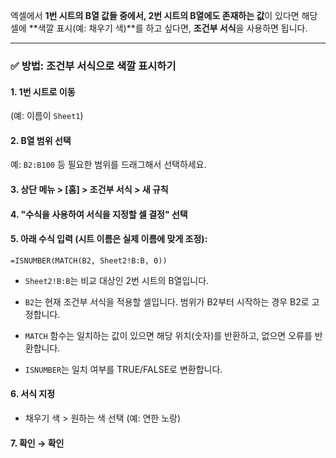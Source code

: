 

엑셀에서 **1번 시트의 B열 값들 중에서, 2번 시트의 B열에도 존재하는 값**이 있다면 해당 셀에 **색깔 표시(예: 채우기 색)**를 하고 싶다면, **조건부 서식**을 사용하면 됩니다.

---

### ✅ 방법: 조건부 서식으로 색깔 표시하기

#### 1. **1번 시트로 이동**

(예: 이름이 `Sheet1`)

#### 2. **B열 범위 선택**

예: `B2:B100` 등 필요한 범위를 드래그해서 선택하세요.

#### 3. **상단 메뉴 > [홈] > 조건부 서식 > 새 규칙**

#### 4. **"수식을 사용하여 서식을 지정할 셀 결정" 선택**

#### 5. 아래 수식 입력 (시트 이름은 실제 이름에 맞게 조정):

```excel
=ISNUMBER(MATCH(B2, Sheet2!B:B, 0))
```

- `Sheet2!B:B`는 비교 대상인 2번 시트의 B열입니다.
    
- `B2`는 현재 조건부 서식을 적용할 셀입니다. 범위가 B2부터 시작하는 경우 B2로 고정합니다.
    
- `MATCH` 함수는 일치하는 값이 있으면 해당 위치(숫자)를 반환하고, 없으면 오류를 반환합니다.
    
- `ISNUMBER`는 일치 여부를 TRUE/FALSE로 변환합니다.
    

#### 6. **서식 지정**

- 채우기 색 > 원하는 색 선택 (예: 연한 노랑)
    

#### 7. **확인 → 확인**
